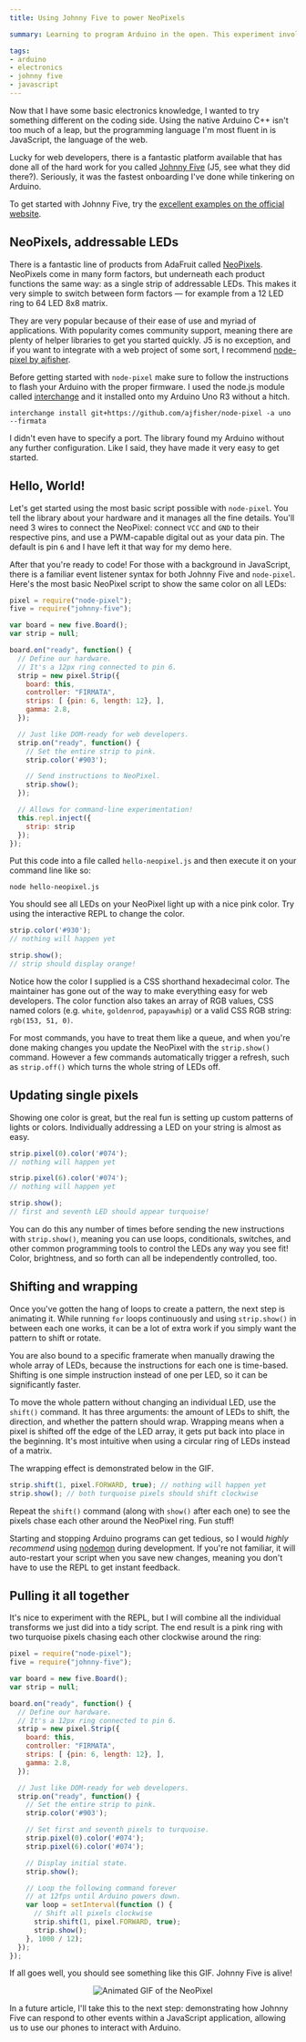 ```yaml
---
title: Using Johnny Five to power NeoPixels

summary: Learning to program Arduino in the open. This experiment involved the Johnny Five platform, allowing me to power an Adafruit NeoPixel with JavaScript.

tags:
- arduino
- electronics
- johnny five
- javascript
---
```


Now that I have some basic electronics knowledge, I wanted to try something different on the coding side. Using the native Arduino C++ isn't too much of a leap, but the programming language I'm most fluent in is JavaScript, the language of the web.

Lucky for web developers, there is a fantastic platform available that has done all of the hard work for you called [Johnny Five](http://johnny-five.io) (J5, see what they did there?). Seriously, it was the fastest onboarding I've done while tinkering on Arduino.

To get started with Johnny Five, try the [excellent examples on the official website](http://johnny-five.io/examples/).

## NeoPixels, addressable LEDs

There is a fantastic line of products from AdaFruit called [NeoPixels](https://www.adafruit.com/category/168). NeoPixels come in many form factors, but underneath each product functions the same way: as a single strip of addressable LEDs. This makes it very simple to switch between form factors — for example from a 12 LED ring to 64 LED 8x8 matrix.

They are very popular because of their ease of use and myriad of applications. With popularity comes community support, meaning there are plenty of helper libraries to get you started quickly. J5 is no exception, and if you want to integrate with a web project of some sort, I recommend [node-pixel by ajfisher](https://github.com/ajfisher/node-pixel).

Before getting started with `node-pixel` make sure to follow the instructions to flash your Arduino with the proper firmware. I used the node.js module called [interchange](https://www.npmjs.com/package/nodebots-interchange) and it installed onto my Arduino Uno R3 without a hitch.

```
interchange install git+https://github.com/ajfisher/node-pixel -a uno --firmata
```

I didn't even have to specify a port. The library found my Arduino without any further configuration. Like I said, they have made it very easy to get started.

## Hello, World!

Let's get started using the most basic script possible with `node-pixel`. You tell the library about your hardware and it manages all the fine details. You'll need 3 wires to connect the NeoPixel: connect `VCC` and `GND` to their respective pins, and use a PWM-capable digital out as your data pin. The default is pin `6` and I have left it that way for my demo here.

After that you're ready to code! For those with a background in JavaScript, there is a familiar event listener syntax for both Johnny Five and `node-pixel`. Here's the most basic NeoPixel script to show the same color on all LEDs:

```js
pixel = require("node-pixel");
five = require("johnny-five");

var board = new five.Board();
var strip = null;

board.on("ready", function() {
  // Define our hardware.
  // It's a 12px ring connected to pin 6.
  strip = new pixel.Strip({
    board: this,
    controller: "FIRMATA",
    strips: [ {pin: 6, length: 12}, ],
    gamma: 2.8,
  });

  // Just like DOM-ready for web developers.
  strip.on("ready", function() {
    // Set the entire strip to pink.
    strip.color('#903');

    // Send instructions to NeoPixel.
    strip.show();
  });

  // Allows for command-line experimentation!
  this.repl.inject({
    strip: strip
  });
});
```

Put this code into a file called `hello-neopixel.js` and then execute it on your command line like so:

```
node hello-neopixel.js
```

You should see all LEDs on your NeoPixel light up with a nice pink color. Try using the interactive REPL to change the color.

```js
strip.color('#930');
// nothing will happen yet

strip.show();
// strip should display orange!
```

Notice how the color I supplied is a CSS shorthand hexadecimal color. The maintainer has gone out of the way to make everything easy for web developers. The color function also takes an array of RGB values, CSS named colors (e.g. `white`, `goldenrod`, `papayawhip`) or a valid CSS RGB string: `rgb(153, 51, 0)`.

For most commands, you have to treat them like a queue, and when you're done making changes you update the NeoPixel with the `strip.show()` command. However a few commands automatically trigger a refresh, such as `strip.off()` which turns the whole string of LEDs off.

## Updating single pixels

Showing one color is great, but the real fun is setting up custom patterns of lights or colors. Individually addressing a LED on your string is almost as easy.

```js
strip.pixel(0).color('#074');
// nothing will happen yet

strip.pixel(6).color('#074');
// nothing will happen yet

strip.show();
// first and seventh LED should appear turquoise!
```

You can do this any number of times before sending the new instructions with `strip.show()`, meaning you can use loops, conditionals, switches, and other common programming tools to control the LEDs any way you see fit! Color, brightness, and so forth can all be independently controlled, too.

## Shifting and wrapping

Once you've gotten the hang of loops to create a pattern, the next step is animating it. While running `for` loops continuously and using `strip.show()` in between each one works, it can be a lot of extra work if you simply want the pattern to shift or rotate.

You are also bound to a specific framerate when manually drawing the whole array of LEDs, because the instructions for each one is time-based. Shifting is one simple instruction instead of one per LED, so it can be significantly faster.

To move the whole pattern without changing an individual LED, use the `shift()` command. It has three arguments: the amount of LEDs to shift, the direction, and whether the pattern should wrap. Wrapping means when a pixel is shifted off the edge of the LED array, it gets put back into place in the beginning. It's most intuitive when using a circular ring of LEDs instead of a matrix.

The wrapping effect is demonstrated below in the GIF.

```js
strip.shift(1, pixel.FORWARD, true); // nothing will happen yet
strip.show(); // both turquoise pixels should shift clockwise
```

Repeat the `shift()` command (along with `show()` after each one) to see the pixels chase each other around the NeoPixel ring. Fun stuff!

<aside class="warning">
<p>Starting and stopping Arduino programs can get tedious, so I would <em>highly recommend</em> using <a href="https://www.npmjs.com/package/nodemon">nodemon</a> during development. If you're not familiar, it will auto-restart your script when you save new changes, meaning you don't have to use the REPL to get instant feedback.</p>
</aside>

## Pulling it all together

It's nice to experiment with the REPL, but I will combine all the individual transforms we just did into a tidy script. The end result is a pink ring with two turquoise pixels chasing each other clockwise around the ring:

```js
pixel = require("node-pixel");
five = require("johnny-five");

var board = new five.Board();
var strip = null;

board.on("ready", function() {
  // Define our hardware.
  // It's a 12px ring connected to pin 6.
  strip = new pixel.Strip({
    board: this,
    controller: "FIRMATA",
    strips: [ {pin: 6, length: 12}, ],
    gamma: 2.8,
  });

  // Just like DOM-ready for web developers.
  strip.on("ready", function() {
    // Set the entire strip to pink.
    strip.color('#903');

    // Set first and seventh pixels to turquoise.
    strip.pixel(0).color('#074');
    strip.pixel(6).color('#074');

    // Display initial state.
    strip.show();

    // Loop the following command forever
    // at 12fps until Arduino powers down.
    var loop = setInterval(function () {
      // Shift all pixels clockwise
      strip.shift(1, pixel.FORWARD, true);
      strip.show();
    }, 1000 / 12);
  });
});
```

If all goes well, you should see something like this GIF. Johnny Five is alive!

<center><img src="{{ site.img-host }}/img/blog/neopixel-12r-chase.gif" alt="Animated GIF of the NeoPixel"></center>

In a future article, I'll take this to the next step: demonstrating how Johnny Five can respond to other events within a JavaScript application, allowing us to use our phones to interact with Arduino.
